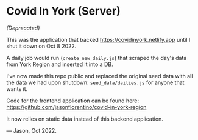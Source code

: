 # Covid In York (Server)
*(Deprecated)*

This was the application that backed https://covidinyork.netlify.app until I shut it down on Oct 8 2022.

A daily job would run (`create_new_daily.js`) that scraped the day's data from York Region and inserted it into a DB.

I've now made this repo public and replaced the original seed data with all the data we had upon shutdown: `seed_data/dailies.js` for anyone that wants it.

Code for the frontend application can be found here: https://github.com/jasonflorentino/covid-in-york-region

It now relies on static data instead of this backend application.

— Jason, Oct 2022.
